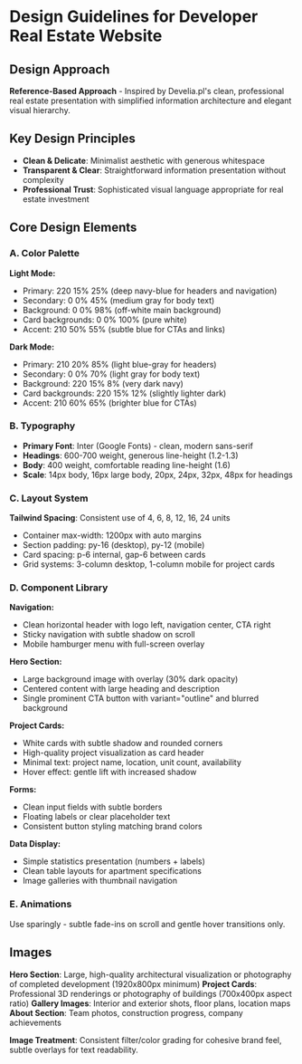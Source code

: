 # Design Guidelines for Developer Real Estate Website

## Design Approach
**Reference-Based Approach** - Inspired by Develia.pl's clean, professional real estate presentation with simplified information architecture and elegant visual hierarchy.

## Key Design Principles
- **Clean & Delicate**: Minimalist aesthetic with generous whitespace
- **Transparent & Clear**: Straightforward information presentation without complexity
- **Professional Trust**: Sophisticated visual language appropriate for real estate investment

## Core Design Elements

### A. Color Palette
**Light Mode:**
- Primary: 220 15% 25% (deep navy-blue for headers and navigation)
- Secondary: 0 0% 45% (medium gray for body text)
- Background: 0 0% 98% (off-white main background)
- Card backgrounds: 0 0% 100% (pure white)
- Accent: 210 50% 55% (subtle blue for CTAs and links)

**Dark Mode:**
- Primary: 210 20% 85% (light blue-gray for headers)
- Secondary: 0 0% 70% (light gray for body text)
- Background: 220 15% 8% (very dark navy)
- Card backgrounds: 220 15% 12% (slightly lighter dark)
- Accent: 210 60% 65% (brighter blue for CTAs)

### B. Typography
- **Primary Font**: Inter (Google Fonts) - clean, modern sans-serif
- **Headings**: 600-700 weight, generous line-height (1.2-1.3)
- **Body**: 400 weight, comfortable reading line-height (1.6)
- **Scale**: 14px body, 16px large body, 20px, 24px, 32px, 48px for headings

### C. Layout System
**Tailwind Spacing**: Consistent use of 4, 6, 8, 12, 16, 24 units
- Container max-width: 1200px with auto margins
- Section padding: py-16 (desktop), py-12 (mobile)
- Card spacing: p-6 internal, gap-6 between cards
- Grid systems: 3-column desktop, 1-column mobile for project cards

### D. Component Library

**Navigation:**
- Clean horizontal header with logo left, navigation center, CTA right
- Sticky navigation with subtle shadow on scroll
- Mobile hamburger menu with full-screen overlay

**Hero Section:**
- Large background image with overlay (30% dark opacity)
- Centered content with large heading and description
- Single prominent CTA button with variant="outline" and blurred background

**Project Cards:**
- White cards with subtle shadow and rounded corners
- High-quality project visualization as card header
- Minimal text: project name, location, unit count, availability
- Hover effect: gentle lift with increased shadow

**Forms:**
- Clean input fields with subtle borders
- Floating labels or clear placeholder text
- Consistent button styling matching brand colors

**Data Display:**
- Simple statistics presentation (numbers + labels)
- Clean table layouts for apartment specifications
- Image galleries with thumbnail navigation

### E. Animations
Use sparingly - subtle fade-ins on scroll and gentle hover transitions only.

## Images
**Hero Section**: Large, high-quality architectural visualization or photography of completed development (1920x800px minimum)
**Project Cards**: Professional 3D renderings or photography of buildings (700x400px aspect ratio)
**Gallery Images**: Interior and exterior shots, floor plans, location maps
**About Section**: Team photos, construction progress, company achievements

**Image Treatment**: Consistent filter/color grading for cohesive brand feel, subtle overlays for text readability.